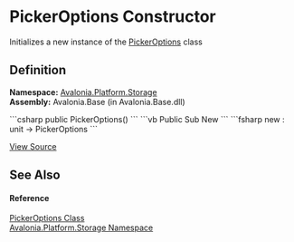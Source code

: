 # PickerOptions Constructor


Initializes a new instance of the <a href="T_Avalonia_Platform_Storage_PickerOptions">PickerOptions</a> class



## Definition
**Namespace:** <a href="N_Avalonia_Platform_Storage">Avalonia.Platform.Storage</a>  
**Assembly:** Avalonia.Base (in Avalonia.Base.dll)

<Tabs groupId="api-code-preview">
<TabItem value="csharp" label="C#">
```csharp
public PickerOptions()
```
</TabItem>
<TabItem value="vb" label="VB">
```vb
Public Sub New
```
</TabItem>
<TabItem value="fsharp" label="F#">
```fsharp
new : unit -> PickerOptions
```
</TabItem>
</Tabs>



<a href="https://github.com/AvaloniaUI/Avalonia/tree/master/src/Avalonia.Base/Platform/Storage/PickerOptions.cs" title="View the source code">View Source</a>



## See Also


#### Reference
<a href="T_Avalonia_Platform_Storage_PickerOptions">PickerOptions Class</a>  
<a href="N_Avalonia_Platform_Storage">Avalonia.Platform.Storage Namespace</a>  

